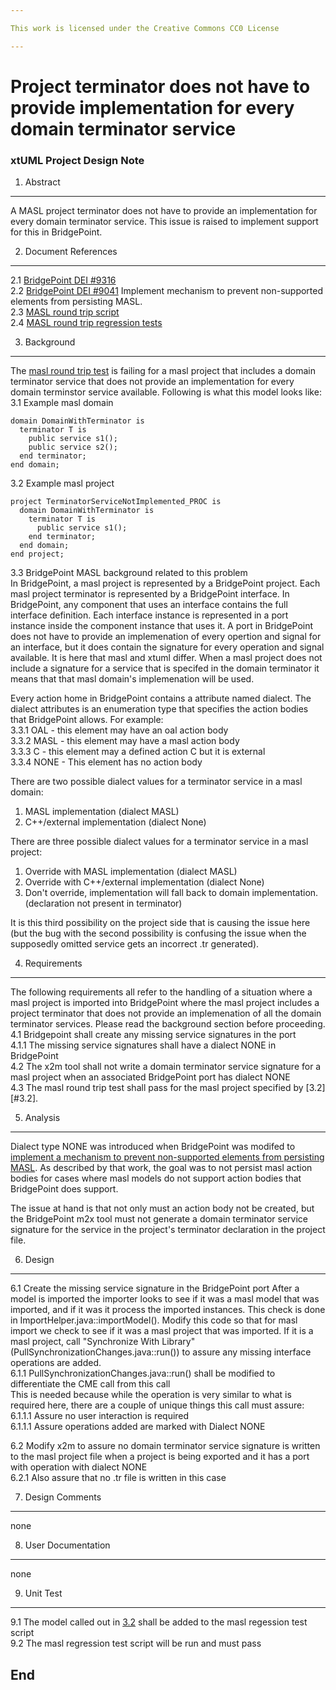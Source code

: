```yaml
---

This work is licensed under the Creative Commons CC0 License

---
```


# Project terminator does not have to provide implementation for every domain terminator service
### xtUML Project Design Note


1. Abstract
-----------
A MASL project terminator does not have to provide an implementation for every domain terminator service. 
This issue is raised to implement support for this in BridgePoint.  

2. Document References
----------------------
<a id="2.1"></a>2.1 [BridgePoint DEI #9316](https://support.onefact.net/issues/9316)  
<a id="2.2"></a>2.2 [BridgePoint DEI #9041](https://support.onefact.net/issues/9041) 
Implement mechanism to prevent non-supported elements from persisting MASL.  
<a id="2.3"></a>2.3 [MASL round trip script](https://github.com/xtuml/mc/blob/master/bin/masl_round_trip)  
<a id="2.4"></a>2.4 [MASL round trip regression tests](https://github.com/xtuml/models/blob/master/masl/test/regression_test)  

3. Background
-------------
The [masl round trip test](https://github.com/xtuml/mc/blob/master/bin/masl_round_trip) is failing for a masl project 
that includes a domain terminator service that does not provide an implementation for every domain terminstor 
service available. Following is what this model looks like:  
<a id="3.1"></a>3.1 Example masl domain  
```
domain DomainWithTerminator is 
  terminator T is
    public service s1();
    public service s2();
  end terminator;
end domain;
```  

<a id="3.2"></a>3.2 Example masl project  
```
project TerminatorServiceNotImplemented_PROC is
  domain DomainWithTerminator is 
    terminator T is
      public service s1();
    end terminator;
  end domain;
end project;
```  

3.3 BridgePoint MASL background related to this problem  
In BridgePoint, a masl project is represented by a BridgePoint project. Each masl project terminator is represented by a
BridgePoint interface. In BridgePoint, any component that uses an interface contains the full interface definition. Each 
interface instance is represented in a port instance inside the component instance that uses it.  A port in BridgePoint 
does not have to provide an implemenation of every opertion and signal for an interface, but it does 
contain the signature for every operation and signal available. It is here that masl and xtuml differ. When a masl project 
does not include a signature for a service that is specifed in the domain terminator it means that that masl domain's implemenation will be used.  

Every action home in BridgePoint contains a attribute named dialect. The dialect attributes is an enumeration type that 
specifies the action bodies that BridgePoint allows. For example:  
3.3.1 OAL - this element may have an oal action body  
3.3.2 MASL - this element may have a masl action body  
3.3.3 C - this element may a defined action C but it is external  
3.3.4 NONE - This element has no action body  

There are two possible dialect values for a terminator service in a masl domain:  
1. MASL implementation (dialect MASL)  
2. C++/external implementation (dialect None)  

There are three possible dialect values for a terminator service in a masl project:  
1. Override with MASL implementation (dialect MASL)  
2. Override with C++/external implementation (dialect None)  
3. Don't override, implementation will fall back to domain implementation. (declaration not present in terminator)  

It is this third possibility on the project side that is causing the issue here (but the bug with the second possibility is confusing the issue when the supposedly omitted service gets an incorrect .tr generated).  

4. Requirements
---------------
The following requirements all refer to the handling of a situation where a masl project is imported into 
BridgePoint where the masl project includes a project terminator that does not provide an implemenation of all 
the domain terminator services. Please read the background section before proceeding.  
4.1 Bridgepoint shall create any missing service signatures in the port  
4.1.1 The missing service signatures shall have a dialect NONE in BridgePoint  
4.2 The x2m tool shall not write a domain terminator service signature for a masl project when an associated BridgePoint port has dialect NONE  
4.3 The masl round trip test shall pass for the masl project specified by [3.2][#3.2].  

5. Analysis
-----------
Dialect type NONE was introduced when BridgePoint was modifed to [implement a mechanism to prevent 
non-supported elements from persisting MASL](https://github.com/xtuml/bridgepoint/blob/master/doc-bridgepoint/notes/9041_activities/9041_activities_dnt.md). As described by that work, the goal was to 
not persist masl action bodies for cases where masl models do not support action bodies that BridgePoint does support.  

The issue at hand is that not only must an action body not be created, but the BridgePoint m2x tool must not 
generate a domain terminator service signature for the service in the project's terminator declaration in the 
project file.  

6. Design
---------
6.1 Create the missing service signature in the BridgePoint port
After a model is imported the importer looks to see if it was a masl model that was imported, and if it was 
it process the imported instances. This check is done in ImportHelper.java::importModel(). Modify this code 
so that for masl import we check to see if it was a masl project that was imported. If it is a masl project, call 
"Synchronize With Library" (PullSynchronizationChanges.java::run()) to assure any missing interface operations are added.  
6.1.1 PullSynchronizationChanges.java::run() shall be modified to differentiate the CME call from this call  
This is needed because while the operation is very similar to what is required here, there are a couple of unique things this
call must assure:  
6.1.1.1 Assure no user interaction is required  
6.1.1.1 Assure operations added are marked with Dialect NONE  

6.2 Modify x2m to assure no domain terminator service signature is written to the masl project file when a project is being exported and it has a port with operation with dialect NONE  
6.2.1 Also assure that no .tr file is written in this case  

7. Design Comments
------------------
none  

8. User Documentation
---------------------
none  

9. Unit Test
------------
9.1 The model called out in [3.2](#3.2) shall be added to the masl regession test script  
9.2 The masl regression test script will be run and must pass  

End
---

